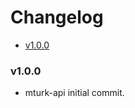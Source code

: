 <!-- START doctoc generated TOC please keep comment here to allow auto update -->
<!-- DON'T EDIT THIS SECTION, INSTEAD RE-RUN doctoc TO UPDATE -->
# Changelog

- [v1.0.0](#v100)

<!-- END doctoc generated TOC please keep comment here to allow auto update -->

### v1.0.0

 * mturk-api initial commit.

